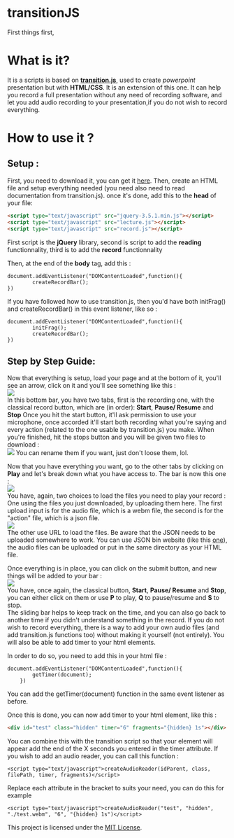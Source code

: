 # transitionJS

First things first, 
<h1>What is it?</h1>

It is a scripts is based on <a href="https://math.unice.fr/~pantz/Geek/transition.html">**transition.js**</a>, used to create 
*powerpoint* presentation but with **HTML/CSS**. It is an extension of 
this one.
It can help you record a full presentation without any need of recording software, and let you add audio recording to your presentation,if you
do not wish to record everything.

<h1>How to use it ?</h1>
<h2>Setup :</h2>

First, you need to download it, you can get it <a href="https://github.com/Hanasagi/transitionJS/archive/Quentin.zip">here</a>. 
Then, create an HTML file and setup everything needed (you need also need to read documentation from
transition.js). once it's done, add 
this to the **head** of your file:
```HTML
<script type="text/javascript" src="jquery-3.5.1.min.js"></script>
<script type="text/javascript" src="lecture.js"></script>
<script type="text/javascript" src="record.js"></script>
```
First script is the **jQuery** library, second is script to add the **reading** functionnality, third is to add the **record** functionnality

Then, at the end of the **body** tag, add this : 
```JS
document.addEventListener("DOMContentLoaded",function(){
		createRecordBar();
})
```
If you have followed how to use transition.js, then you'd have both initFrag() and createRecordBar() in this event listener, like so :
```JS
document.addEventListener("DOMContentLoaded",function(){
		initFrag();
		createRecordBar();
})
```

<h2>Step by Step Guide:</h2>

Now that everything is setup, load your page and at the bottom of it, you'll see an arrow, click on it and you'll see something like this :
<br><img src="https://puu.sh/FZcXZ/6709150e46.png"/>
<br>
In this bottom bar, you have two tabs, first is the recording one, with the classical record button, which are (in order): **Start**, **Pause/
Resume** and **Stop**
Once you hit the start button, it'll ask permission to use your microphone, once accorded it'll start both recording what you're saying and
every action (related to the one usable by transition.js) you make. When you're finished, hit the stops button and you will be given two files
to download : <br>
<img src="https://puu.sh/FZd88/b701fc6e84.png"/>
You can rename them if you want, just don't loose them, lol.

Now that you have everything you want, go to the other tabs by clicking on **Play** and let's break down what you have access to. The bar
is now this one : <br/>
<img src="https://puu.sh/FZdeq/9c9099c06d.png"/><br/>
You have, again, two choices to load the files you need to play your record : 
<br/>One using the files you just downloaded, by uploading them here.
The first upload input is for the audio file, which is a webm file, the second is for the "action" file, which is a json file.<br/>
<img src="https://puu.sh/FZdnZ/7d85d012b0.png"/><br/>
The other use URL to load the files. Be aware that the JSON needs to be uploaded somewhere to work. You can use JSON bin website (like this 
<a href="https://extendsclass.com/json-storage.html">one</a>), the audio files can be uploaded or put in the same directory as your HTML file.

Once everything is in place, you can click on the submit button, and new things will be added to your bar : <br>
<img src="https://puu.sh/FZdFH/1f574acea9.png"/><br> You have, once again, the classical button, **Start**, **Pause/
Resume** and **Stop**, you can either click on them or use **P** to play, **Q** to pause/resume and **S** to stop.<br>
The sliding bar helps to keep track on the time, and you can also go back to another time if you didn't understand something in the record.
If you do not wish to record everything, there is a way to add your own audio files (and add transition.js functions too) without making it yourself (not entirely).
You will also be able to add timer to your html elements.

In order to do so, you need to add this in your html file : 

```JS
document.addEventListener("DOMContentLoaded",function(){
		getTimer(document);
	})	
```

You can add the getTimer(document) function in the same event listener as before.

Once this is done, you can now add timer to your html element, like this : 

```HTML
<div id="test" class="hidden" timer="6" fragments="{hidden} 1s"></div>
```

You can combine this with the transition script so that your element will appear add the end of the X seconds you entered in the timer attribute.
If you wish to add an audio reader, you can call this function :
```JS
<script type="text/javascript">createAudioReader(idParent, class, filePath, timer, fragments)</script>
```

Replace each attribute in the bracket to suits your need, you can do this for example
```JS
<script type="text/javascript">createAudioReader("test", "hidden", "./test.webm", "6", "{hidden} 1s")</script>
```


This project is licensed under the <a href="https://opensource.org/licenses/mit-license.php">MIT License</a>.
